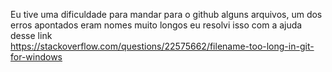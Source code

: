 Eu tive uma dificuldade para mandar para o github alguns arquivos, um dos erros apontados eram nomes muito longos eu resolvi isso com a ajuda desse link   
https://stackoverflow.com/questions/22575662/filename-too-long-in-git-for-windows
